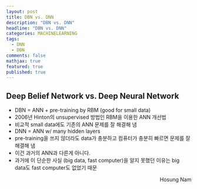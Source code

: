 ```yaml
---
layout: post
title: DBN vs. DNN
description: "DBN vs. DNN"
headline: "DBN vs. DNN"
categories: MACHINELEARNING
tags: 
  - DNN
  - DBN
comments: false
mathjax: true
featured: true
published: true
---
```


## Deep Belief Network vs. Deep Neural Network

- DBN = ANN + pre-training by RBM (good for small data)
 - 2006년 Hinton의 unsupervised 방법인 RBM을 이용한 ANN 개선법
 - 비교적 small data에도 기존의 ANN 문제를 잘 해결해 냄
- DNN = ANN w/ many hidden layers
 - pre-training을 쓰지 않더라도 data가 충분하고 컴퓨터가 충분히 빠르면 문제를 잘 해결해 냄
 - 이건 과거의 ANN과 다른게 아니다.
 - 과거에 이 단순한 사실 (big data, fast computer)을 알지 못했던 이유는 big data도 fast computer도 없었기 때문
 
 <p align="right"> Hosung Nam <p>
